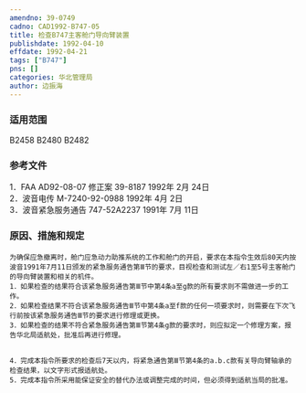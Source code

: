 ```yaml
---
amendno: 39-0749  
cadno: CAD1992-B747-05  
title: 检查B747主客舱门导向臂装置  
publishdate: 1992-04-10  
effdate: 1992-04-21  
tags: ["B747"]  
pns: []  
categories: 华北管理局  
author: 边振海  
---
```

  
### 适用范围  
B2458 B2480 B2482  
  
<!--more-->  
### 参考文件  
1．FAA AD92-08-07 修正案 39-8187 1992年 2月 24日  
 2．波音电传 M-7240-92-0988 1992年 4月 2日  
 3．波音紧急服务通告 747-52A2237 1991年 7月 11日  
  
### 原因、措施和规定  
    为确保应急撤离时，舱门应急动力助推系统的工作和舱门的开启，要求在本指令生效后80天内按波音1991年7月11日颁发的紧急服务通告第Ⅲ节的要求，目视检查和测试左／右1至5号主客舱门的导向臂装置和相关的机件。  
    1．如果检查的结果符合该紧急服务通告第Ⅲ节中第4条a至g款的所有要求则不需做进一步的工作。  
    2．如果检查结果不符合该紧急服务通告Ⅲ节中第4条a至f款的任何一项要求时，则需要在下次飞行前按该紧急服务通告Ⅲ节的要求进行修理或更换。  
    3．如果检查的结果不符合紧急服务通告第Ⅲ节第4条g款的要求时，则应拟定一个修理方案，报告华北局适航处，批准后再进行修理。  
  
  
    4．完成本指令所要求的检查后7天以内，将紧急通告第Ⅲ节第4条的a.b.c款有关导向臂轴承的检查结果，以文字形式报适航处。  
    5．完成本指令所采用能保证安全的替代办法或调整完成的时间，但必须得到适航当局的批准。  
  
